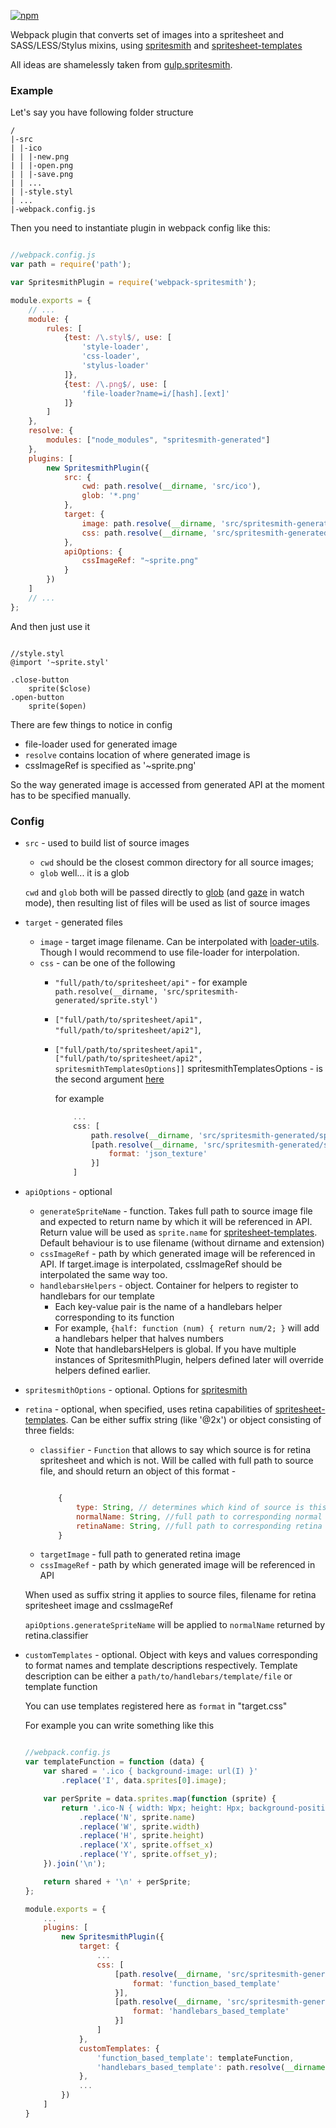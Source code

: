 [![npm](https://img.shields.io/npm/v/webpack-spritesmith.svg)](https://www.npmjs.com/package/webpack-spritesmith)

Webpack plugin that converts set of images into a spritesheet and SASS/LESS/Stylus mixins, using
[spritesmith](https://github.com/Ensighten/spritesmith) and [spritesheet-templates](https://github.com/twolfson/spritesheet-templates) 

All ideas are shamelessly taken from [gulp.spritesmith](https://github.com/twolfson/gulp.spritesmith).

### Example

Let's say you have following folder structure

```
/
|-src
| |-ico
| | |-new.png
| | |-open.png
| | |-save.png
| | ...
| |-style.styl
| ...
|-webpack.config.js

```

Then you need to instantiate plugin in webpack config like this:

```javascript

//webpack.config.js
var path = require('path');

var SpritesmithPlugin = require('webpack-spritesmith');

module.exports = {
    // ...
    module: {
        rules: [
            {test: /\.styl$/, use: [
                'style-loader',
                'css-loader',
                'stylus-loader'
            ]},
            {test: /\.png$/, use: [
                'file-loader?name=i/[hash].[ext]'
            ]}
        ]
    },
    resolve: {
        modules: ["node_modules", "spritesmith-generated"]
    },
    plugins: [
        new SpritesmithPlugin({
            src: {
                cwd: path.resolve(__dirname, 'src/ico'),
                glob: '*.png'
            },
            target: {
                image: path.resolve(__dirname, 'src/spritesmith-generated/sprite.png'),
                css: path.resolve(__dirname, 'src/spritesmith-generated/sprite.styl')
            },
            apiOptions: {
                cssImageRef: "~sprite.png"
            }
        })
    ]
    // ...
};


```

And then just use it


```stylus

//style.styl
@import '~sprite.styl'

.close-button
    sprite($close)
.open-button
    sprite($open)

```

There are few things to notice in config

- file-loader used for generated image
- `resolve` contains location of where generated image is
- cssImageRef is specified as '~sprite.png'

So the way generated image is accessed from generated API at the moment has to be specified manually.

### Config

- `src` - used to build list of source images
    - `cwd` should be the closest common directory for all source images;
    - `glob` well... it is a glob

    `cwd` and `glob` both will be passed directly to [glob](https://github.com/isaacs/node-glob) (and [gaze](https://github.com/shama/gaze)
    in watch mode), then resulting list of files will be used as list of source images

- `target` - generated files
    - `image` - target image filename. Can be interpolated with [loader-utils](https://github.com/webpack/loader-utils#interpolatename). Though I would recommend to use file-loader for interpolation. 
    - `css` - can be one of the following
        - `"full/path/to/spritesheet/api"` - for example `path.resolve(__dirname, 'src/spritesmith-generated/sprite.styl')`
        - `["full/path/to/spritesheet/api1", "full/path/to/spritesheet/api2"]`,
        - `["full/path/to/spritesheet/api1", ["full/path/to/spritesheet/api2", spritesmithTemplatesOptions]]`
            spritesmithTemplatesOptions - is the second argument [here](https://github.com/twolfson/spritesheet-templates#templaterdata-options)

            for example

            ```javascript
                ...
                css: [
                    path.resolve(__dirname, 'src/spritesmith-generated/sprite.styl'),
                    [path.resolve(__dirname, 'src/spritesmith-generated/sprite.json'), {
                        format: 'json_texture'
                    }]
                ]
            ```
- `apiOptions` - optional
    - `generateSpriteName` - function. Takes full path to source image file and expected to return
    name by which it will be referenced in API. Return value will be used as `sprite.name` for
    [spritesheet-templates](https://github.com/twolfson/spritesheet-templates). Default behaviour is to
    use filename (without dirname and extension)
    - `cssImageRef` - path by which generated image will be referenced in API. If target.image is interpolated, cssImageRef should be interpolated the same way too. 
    - `handlebarsHelpers` - object. Container for helpers to register to handlebars for our template
        - Each key-value pair is the name of a handlebars helper corresponding to its function
        - For example, `{half: function (num) { return num/2; }` will add a handlebars helper that halves numbers
        - Note that handlebarsHelpers is global. If you have multiple instances of SpritesmithPlugin, helpers defined later will override helpers defined earlier.
- `spritesmithOptions` - optional. Options for [spritesmith](https://github.com/Ensighten/spritesmith)
- `retina` - optional, when specified, uses retina capabilities of [spritesheet-templates](https://github.com/twolfson/spritesheet-templates). Can be either suffix string (like '@2x') or object consisting of three fields:
    - `classifier` - `Function` that allows to say which source is for retina spritesheet and which is not. Will be called with full path to source file, and should return an object of this format -
        ```javascript
        
            {
                type: String, // determines which kind of source is this. Can contain one of two values: 'retina' and 'normal'
                normalName: String, //full path to corresponding normal source image
                retinaName: String, //full path to corresponding retina source image
            }
        ```
    - `targetImage` - full path to generated retina image
    - `cssImageRef` - path by which generated image will be referenced in API

    When used as suffix string it applies to source files, filename for retina spritesheet image and cssImageRef

    `apiOptions.generateSpriteName` will be applied to `normalName` returned by retina.classifier
- `customTemplates` - optional. Object with keys and values corresponding to format names and template descriptions respectively.
    Template description can be either a `path/to/handlebars/template/file` or template function

    You can use templates registered here as `format` in "target.css"

    For example you can write something like this

    ```javascript

    //webpack.config.js
    var templateFunction = function (data) {
        var shared = '.ico { background-image: url(I) }'
            .replace('I', data.sprites[0].image);

        var perSprite = data.sprites.map(function (sprite) {
            return '.ico-N { width: Wpx; height: Hpx; background-position: Xpx Ypx; }'
                .replace('N', sprite.name)
                .replace('W', sprite.width)
                .replace('H', sprite.height)
                .replace('X', sprite.offset_x)
                .replace('Y', sprite.offset_y);
        }).join('\n');

        return shared + '\n' + perSprite;
    };

    module.exports = {
        ...
        plugins: [
            new SpritesmithPlugin({
                target: {
                    ...
                    css: [
                        [path.resolve(__dirname, 'src/spritesmith-generated/sprite-1.css'), {
                            format: 'function_based_template'
                        }],
                        [path.resolve(__dirname, 'src/spritesmith-generated/sprite-2.css'), {
                            format: 'handlebars_based_template'
                        }]
                    ]
                },
                customTemplates: {
                    'function_based_template': templateFunction,
                    'handlebars_based_template': path.resolve(__dirname, '../my_handlebars_template.handlebars')
                },
                ...
            })
        ]
    }

    ```
